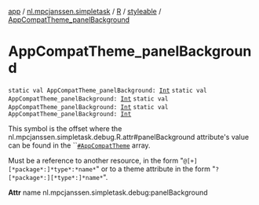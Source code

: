 [app](../../../index.md) / [nl.mpcjanssen.simpletask](../../index.md) / [R](../index.md) / [styleable](index.md) / [AppCompatTheme_panelBackground](.)

# AppCompatTheme_panelBackground

`static val AppCompatTheme_panelBackground: `[`Int`](https://kotlinlang.org/api/latest/jvm/stdlib/kotlin/-int/index.html)
`static val AppCompatTheme_panelBackground: `[`Int`](https://kotlinlang.org/api/latest/jvm/stdlib/kotlin/-int/index.html)
`static val AppCompatTheme_panelBackground: `[`Int`](https://kotlinlang.org/api/latest/jvm/stdlib/kotlin/-int/index.html)
`static val AppCompatTheme_panelBackground: `[`Int`](https://kotlinlang.org/api/latest/jvm/stdlib/kotlin/-int/index.html)

This symbol is the offset where the nl.mpcjanssen.simpletask.debug.R.attr#panelBackground attribute's value can be found in the ``[`#AppCompatTheme`](-app-compat-theme.md) array.

Must be a reference to another resource, in the form "`@[+][*package*:]*type*:*name*`" or to a theme attribute in the form "`?[*package*:][*type*:]*name*`".

**Attr**
name nl.mpcjanssen.simpletask.debug:panelBackground

